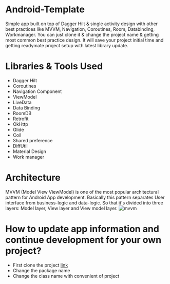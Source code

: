 # Android-Template
Simple app built on top of Dagger Hilt & single activity design with other best practices like MVVM, Navigation, Coroutines, Room, Databinding, Workmanager.
You can just clone it & change the project name & getting most common best practice design. It will save your project initial time 
and getting readymate project setup with latest library update.
# Libraries & Tools Used
- Dagger Hilt
- Coroutines
- Navigation Component
- ViewModel
- LiveData
- Data Binding
- RoomDB
- Retrofit
- OkHttp
- Glide
- Coil
- Shared preference
- DiffUtil
- Material Design
- Work manager
# Architecture
MVVM (Model View ViewModel) is one of the most popular architectural pattern for Android App development. Basically this pattern separates User interface from business-logic and data-logic. So that it's divided into three layers: Model layer, View layer and View model layer.
![mvvm](https://developer.android.com/topic/libraries/architecture/images/final-architecture.png)
# How to update app information and continue development for your own project?
- First clone the project 
 <a href="https://github.com/shakircam/Android-Template">link</a>  
- Change the package name
- Change the class name with convenient of project

